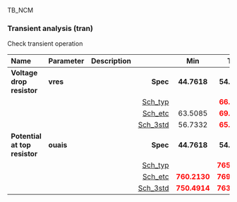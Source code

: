TB_NCM

### Transient analysis (tran)

Check transient operation



|**Name**|**Parameter**|**Description**| |**Min**|**Typ**|**Max**| Unit|
|:---|:---|:---|---:|:---:|:---:|:---:| ---:|
|**Voltage drop resistor**|**vres** | | **Spec**  | **44.7618** | **54.7618** | **64.7618** | **mV** |
| | | |<a href='results/tran_Sch_typical.html'>Sch_typ</a>| | <span style='color:red'>**66.8658**</span> |  | |
| | | |<a href='results/tran_Sch_etc.html'>Sch_etc</a>|63.5085 | <span style='color:red'>**69.9324**</span> | <span style='color:red'>**77.5280**</span> | |
| | | |<a href='results/tran_Sch_mc.html'>Sch_3std</a>|56.7332 | <span style='color:red'>**65.7214**</span> | <span style='color:red'>**74.7096**</span> | |
|**Potential at top resistor**|**ouais** | | **Spec**  | **44.7618** | **54.7618** | **64.7618** | **mV** |
| | | |<a href='results/tran_Sch_typical.html'>Sch_typ</a>| | <span style='color:red'>**765.0538**</span> |  | |
| | | |<a href='results/tran_Sch_etc.html'>Sch_etc</a>|<span style='color:red'>**760.2130**</span> | <span style='color:red'>**769.3533**</span> | <span style='color:red'>**779.9868**</span> | |
| | | |<a href='results/tran_Sch_mc.html'>Sch_3std</a>|<span style='color:red'>**750.4914**</span> | <span style='color:red'>**763.4037**</span> | <span style='color:red'>**776.3160**</span> | |
